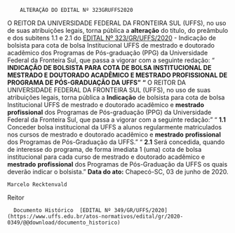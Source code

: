         ALTERAÇÃO DO EDITAL Nº 323GRUFFS2020  

 O REITOR DA UNIVERSIDADE FEDERAL DA FRONTEIRA SUL (UFFS), no uso de suas atribuições legais, torna pública a **alteração** do título, do preâmbulo e dos subitens 1.1 e 2.1 do [EDITAL Nº 323/GR/UFFS/2020](https://www.uffs.edu.br/atos-normativos/edital/gr/2020-0323) - Indicação de bolsista para cota de bolsa Institucional UFFS de mestrado e doutorado acadêmico dos Programas de Pós-graduação (PPG) da Universidade Federal da Fronteira Sul, que passa a vigorar com a seguinte redação: “ **INDICAÇÃO DE BOLSISTA PARA COTA DE BOLSA INSTITUCIONAL DE MESTRADO E DOUTORADO ACADÊMICO E MESTRADO PROFISSIONAL DE PROGRAMA DE PÓS-GRADUAÇÃO DA UFFS”**  **“** O REITOR DA UNIVERSIDADE FEDERAL DA FRONTEIRA SUL (UFFS), no uso de suas atribuições legais, torna pública a **Indicação** de bolsista para cota de bolsa Institucional UFFS de mestrado e doutorado acadêmico e **mestrado profissional** dos Programas de Pós-graduação (PPG) da Universidade Federal da Fronteira Sul, que passa a vigorar com a seguinte redação:”   “ **1.1** Conceder bolsa institucional da UFFS a alunos regularmente matriculados nos cursos de mestrado e doutorado acadêmico e **mestrado** **profissional** dos Programas de Pós-Graduação da UFFS.”   “ **2.1**  Será concedida, quando de interesse do programa, de forma imediata 1 (uma) cota de bolsa institucional para cada curso de mestrado e doutorado acadêmico e **mestrado** **profissional** dos Programas de Pós-Graduação da UFFS os quais deverão indicar o bolsista.”        **Data do ato:** Chapecó-SC, 03 de junho de 2020.   
 

    Marcelo Recktenvald   
 Reitor 

      Documento Histórico  [EDITAL Nº 349/GR/UFFS/2020](https://www.uffs.edu.br/atos-normativos/edital/gr/2020-0349/@@download/documento_historico)     
      